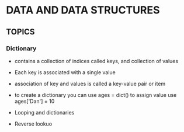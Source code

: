# DATA AND DATA STRUCTURES
## TOPICS
### Dictionary
- contains a collection of indices called keys, and collection of values
- Each key is associated with a single value
- association of key and values is called a key-value pair or item
- to create a dictionary you can use
            ages = dict() 
            to assign value use ages['Dan'] = 10
        
- Looping and dictionaries
- Reverse lookuo
